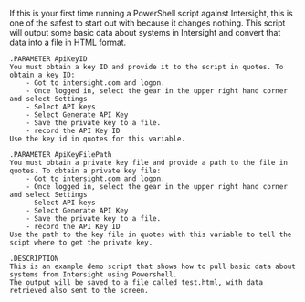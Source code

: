 If this is your first time running a PowerShell script against Intersight, this is one of the safest to start out with because it changes nothing. This script will output some basic data about systems in Intersight and convert that data into a file in HTML format. 
```
.PARAMETER ApiKeyID
You must obtain a key ID and provide it to the script in quotes. To obtain a key ID:
    - Got to intersight.com and logon. 
    - Once logged in, select the gear in the upper right hand corner and select Settings
    - Select API keys
    - Select Generate API Key
    - Save the private key to a file. 
    - record the API Key ID
Use the key id in quotes for this variable.

.PARAMETER ApiKeyFilePath
You must obtain a private key file and provide a path to the file in quotes. To obtain a private key file:
    - Got to intersight.com and logon. 
    - Once logged in, select the gear in the upper right hand corner and select Settings
    - Select API keys
    - Select Generate API Key
    - Save the private key to a file. 
    - record the API Key ID
Use the path to the key file in quotes with this variable to tell the scipt where to get the private key.

.DESCRIPTION
This is an example demo script that shows how to pull basic data about systems from Intersight using Powershell.
The output will be saved to a file called test.html, with data retrieved also sent to the screen. 
```